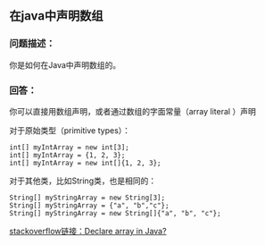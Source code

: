 ## 在java中声明数组
 
### 问题描述：
你是如何在Java中声明数组的。

### 回答：
你可以直接用数组声明，或者通过数组的字面常量（array literal ）声明

对于原始类型（primitive types）：
```
int[] myIntArray = new int[3];
int[] myIntArray = {1, 2, 3};
int[] myIntArray = new int[]{1, 2, 3};
```

对于其他类，比如String类，也是相同的：
```
String[] myStringArray = new String[3];
String[] myStringArray = {"a", "b","c"};
String[] myStringArray = new String[]{"a", "b", "c"};
```
[stackoverflow链接：Declare array in Java?](http://stackoverflow.com/questions/1200621/declare-array-in-java)



